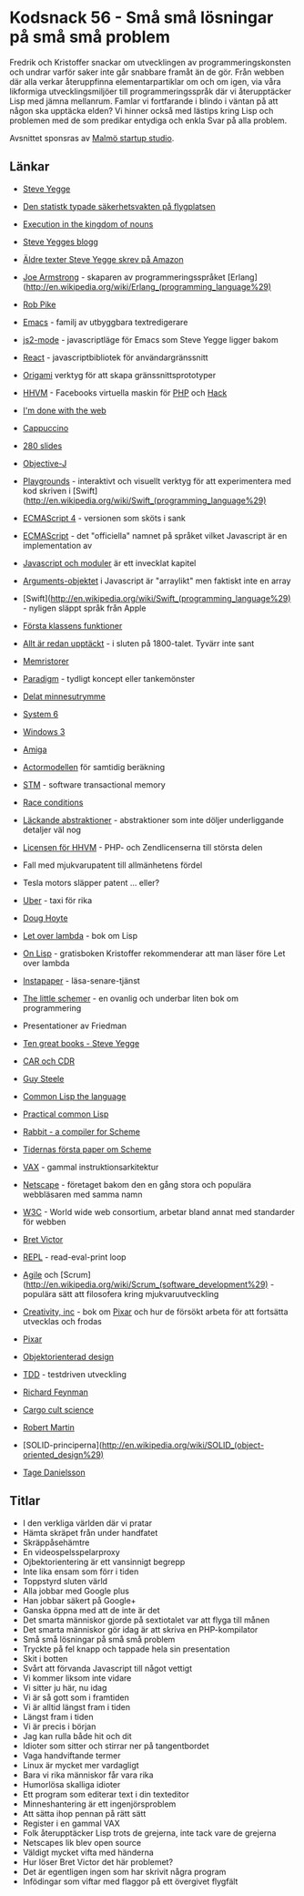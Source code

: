 # Kodsnack 56 - Små små lösningar på små små problem #
Fredrik och Kristoffer snackar om utvecklingen av programmeringskonsten och undrar varför saker inte går snabbare framåt än de gör. Från webben där alla verkar återuppfinna elementarpartiklar om och om igen, via våra likformiga utvecklingsmiljöer till programmeringsspråk där vi återupptäcker Lisp med jämna mellanrum. Famlar vi fortfarande i blindo i väntan på att någon ska upptäcka elden? Vi hinner också med lästips kring Lisp och problemen med de som predikar entydiga och enkla Svar på alla problem.

Avsnittet sponsras av [Malmö startup studio](http://www.malmostartupstudio.se).

## Länkar ##
* [Steve Yegge](http://en.wikipedia.org/wiki/Steve_Yegge)
* [Den statistk typade säkerhetsvakten på flygplatsen](http://steve-yegge.blogspot.se/2006/12/parabola.html)
* [Execution in the kingdom of nouns](http://steve-yegge.blogspot.se/2006/03/execution-in-kingdom-of-nouns.html)
* [Steve Yegges blogg](http://steve-yegge.blogspot.com)
* [Äldre texter Steve Yegge skrev på Amazon](https://sites.google.com/site/steveyegge2/blog-rants)
* [Joe Armstrong](http://joearms.github.io) - skaparen av programmeringsspråket [Erlang](http://en.wikipedia.org/wiki/Erlang_(programming_language%29)
* [Rob Pike](http://en.wikipedia.org/wiki/Rob_Pike)
* [Emacs](http://en.wikipedia.org/wiki/Emacs) - familj av utbyggbara textredigerare
* [js2-mode](https://code.google.com/p/js2-mode/) - javascriptläge för Emacs som Steve Yegge ligger bakom
* [React](http://facebook.github.io/react/) - javascriptbibliotek för användargränssnitt
* [Origami](http://facebook.github.io/origami/) verktyg för att skapa gränssnittsprototyper
* [HHVM](http://hhvm.com) - Facebooks virtuella maskin för [PHP](http://php.net/) och [Hack](http://hacklang.org/)
* [I'm done with the web](http://randyluecke.tumblr.com/post/45915323813/im-done-with-the-web)
* [Cappuccino](http://cappuccino.org/)
* [280 slides](https://chrome.google.com/webstore/detail/280-slides/jfgfmoonhalhgbpeoffnehkedjhgoeno)
* [Objective-J](http://en.wikipedia.org/wiki/Objective-J)
* [Playgrounds](https://developer.apple.com/library/prerelease/ios/recipes/xcode_help-source_editor/ExploringandEvaluatingSwiftCodeinaPlayground/ExploringandEvaluatingSwiftCodeinaPlayground.html) - interaktivt och visuellt verktyg för att experimentera med kod skriven i [Swift](http://en.wikipedia.org/wiki/Swift_(programming_language%29)
* [ECMAScript 4](http://en.wikipedia.org/wiki/ECMAScript_5#ECMAScript.2C_4th_Edition) - versionen som sköts i sank
* [ECMAScript](http://en.wikipedia.org/wiki/ECMAScript) - det "officiella" namnet på språket vilket Javascript är en implementation av
* [Javascript och moduler](http://addyosmani.com/writing-modular-js/) är ett invecklat kapitel
* [Arguments-objektet](https://developer.mozilla.org/en-US/docs/Web/JavaScript/Reference/Functions_and_function_scope/arguments) i Javascript är "arraylikt" men faktiskt inte en array
* [Swift](http://en.wikipedia.org/wiki/Swift_(programming_language%29) - nyligen släppt språk från Apple
* [Första klassens funktioner](http://en.wikipedia.org/wiki/First-class_function)
* [Allt är redan upptäckt](https://uk.answers.yahoo.com/question/index?qid=20071008093604AARl4Yg) - i sluten på 1800-talet. Tyvärr inte sant
* [Memristorer](http://en.wikipedia.org/wiki/Memristor)
* [Paradigm](http://en.wikipedia.org/wiki/Paradigm) - tydligt koncept eller tankemönster
* [Delat minnesutrymme](http://en.wikipedia.org/wiki/Shared_memory_architecture)
* [System 6](http://en.wikipedia.org/wiki/System_6)
* [Windows 3](http://en.wikipedia.org/wiki/Windows_3)
* [Amiga](http://en.wikipedia.org/wiki/Amiga)
* [Actormodellen](http://en.wikipedia.org/wiki/Actor_model) för samtidig beräkning
* [STM](http://en.wikipedia.org/wiki/Software_transactional_memory) - software transactional memory
* [Race conditions](http://en.wikipedia.org/wiki/Race_condition)
* [Läckande abstraktioner](http://en.wikipedia.org/wiki/Leaky_abstraction) - abstraktioner som inte döljer underliggande detaljer väl nog
* [Licensen för HHVM](https://github.com/facebook/hhvm#license) - PHP- och Zendlicenserna till största delen

* Fall med mjukvarupatent till allmänhetens fördel

* Tesla motors släpper patent … eller?

* [Uber](https://www.uber.com) - taxi för rika
* [Doug Hoyte](http://www.hcsw.org)
* [Let over lambda](http://www.letoverlambda.com) - bok om Lisp
* [On Lisp](http://www.paulgraham.com/onlisptext.htmlhttp://www.paulgraham.com/onlisptext.html) - gratisboken Kristoffer rekommenderar att man läser före Let over lambda
* [Instapaper](https://www.instapaper.com) - läsa-senare-tjänst
* [The little schemer](http://mitpress.mit.edu/books/little-schemer) - en ovanlig och underbar liten bok om programmering

* Presentationer av Friedman

* [Ten great books - Steve Yegge](https://sites.google.com/site/steveyegge2/ten-great-books)
* [CAR och CDR](http://en.wikipedia.org/wiki/CAR_and_CDR)
* [Guy Steele](http://en.wikipedia.org/wiki/Guy_L._Steele,_Jr.)
* [Common Lisp the language](http://www.cs.cmu.edu/Groups/AI/html/cltl/cltl2.html)
* [Practical common Lisp](http://www.gigamonkeys.com/book/)
* [Rabbit - a compiler for Scheme](http://repository.readscheme.org/ftp/papers/ai-lab-pubs/AITR-474.pdf)
* [Tidernas första paper om Scheme](http://repository.readscheme.org/ftp/papers/ai-lab-pubs/AIM-349.pdf)
* [VAX](http://en.wikipedia.org/wiki/Vax) - gammal instruktionsarkitektur
* [Netscape](http://en.wikipedia.org/wiki/Netscape) - företaget bakom den en gång stora och populära webbläsaren med samma namn
* [W3C](http://en.wikipedia.org/wiki/Netscape) - World wide web consortium, arbetar bland annat med standarder för webben
* [Bret Victor](http://worrydream.com)
* [REPL](http://en.wikipedia.org/wiki/Read–eval–print_loop) - read-eval-print loop
* [Agile](http://en.wikipedia.org/wiki/Agile_software_development) och [Scrum](http://en.wikipedia.org/wiki/Scrum_(software_development%29) - populära sätt att filosofera kring mjukvaruutveckling
* [Creativity, inc](http://hypercritical.co/2014/04/27/creativity-inc) - bok om [Pixar](http://en.wikipedia.org/wiki/Pixar) och hur de försökt arbeta för att fortsätta utvecklas och frodas
* [Pixar](http://en.wikipedia.org/wiki/Pixar)
* [Objektorienterad design](http://en.wikipedia.org/wiki/Object-oriented_design)
* [TDD](http://en.wikipedia.org/wiki/Test-driven_development) - testdriven utveckling
* [Richard Feynman](http://en.wikipedia.org/wiki/Richard_Feynman)
* [Cargo cult science](http://en.wikipedia.org/wiki/Cargo_cult_science)
* [Robert Martin](http://en.wikipedia.org/wiki/Robert_Cecil_Martin)
* [SOLID-principerna](http://en.wikipedia.org/wiki/SOLID_(object-oriented_design%29)
* [Tage Danielsson](http://sv.wikipedia.org/wiki/Tage_Danielsson)

## Titlar ##
* I den verkliga världen där vi pratar
* Hämta skräpet från under handfatet
* Skräppåsehämtre
* En videospelsspelarproxy
* Ojbektorientering är ett vansinnigt begrepp
* Inte lika ensam som förr i tiden
* Toppstyrd sluten värld
* Alla jobbar med Google plus
* Han jobbar säkert på Google+
* Ganska öppna med att de inte är det
* Det smarta människor gjorde på sextiotalet var att flyga till månen
* Det smarta människor gör idag är att skriva en PHP-kompilator
* Små små lösningar på små små problem
* Tryckte på fel knapp och tappade hela sin presentation
* Skit i botten
* Svårt att förvanda Javascript till något vettigt
* Vi kommer liksom inte vidare
* Vi sitter ju här, nu idag
* Vi är så gott som i framtiden
* Vi är alltid längst fram i tiden
* Längst fram i tiden
* Vi är precis i början
* Jag kan rulla både hit och dit
* Idioter som sitter och stirrar ner på tangentbordet
* Vaga handviftande termer
* Linux är mycket mer vardagligt
* Bara vi rika människor får vara rika
* Humorlösa skalliga idioter
* Ett program som editerar text i din texteditor
* Minneshantering är ett ingenjörsproblem
* Att sätta ihop pennan på rätt sätt
* Register i en gammal VAX
* Folk återupptäcker Lisp trots de grejerna, inte tack vare de grejerna
* Netscapes lik blev open source
* Väldigt mycket vifta med händerna
* Hur löser Bret Victor det här problemet?
* Det är egentligen ingen som har skrivit några program
* Infödingar som viftar med flaggor på ett övergivet flygfält